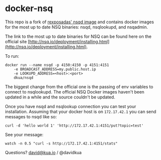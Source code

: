 # docker-nsq

This repo is a fork of [rexposadas' nsqd image](https://github.com/rexposadas/nsqd) and contains docker images for
the most up to date NSQ binaries: nsqd, nsqlookupd, and nsqadmin.

The link to the most up to date binaries for NSQ can be found here on the official site [http://nsq.io/deployment/installing.html](http://nsq.io/deployment/installing.html).

To run: 

    docker run --name nsqd -p 4150:4150 -p 4151:4151 
        -e BROADCAST_ADDRESS=my.public.host.ip 
        -e LOOKUPD_ADDRESS=<host>:<port> 
        dkua/nsqd

The biggest change from the official one is the passing of env variables to connect to nsqlookupd.
The official NSQ Docker images haven't been updated in a while and the source couldn't be updated.

Once you have nsqd and nsqlookup connection you can test your installation. Assuming that your docker host is on `172.17.42.1`
you can send messages to nsqd like so:

    curl -d 'hello world 1' 'http://172.17.42.1:4151/put?topic=test'

See your message:

    watch -n 0.5 "curl -s http://172.17.42.1:4151/stats"

Questions? david@kua.io / @davidkua
